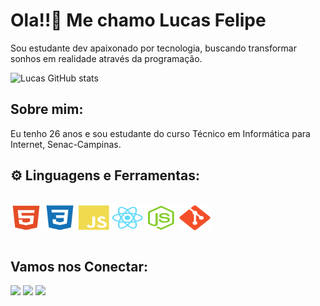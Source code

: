 # Ola!!👋  Me chamo Lucas Felipe 
Sou estudante dev apaixonado por tecnologia, buscando transformar sonhos em realidade através da programação.

![Lucas GitHub stats](https://github-readme-stats.vercel.app/api?username=lucasfelipe97silvaa&show_icons=true&theme=radical)

## **Sobre mim:** 
Eu tenho 26 anos e sou estudante do curso Técnico em Informática para Internet, Senac-Campinas. 



## ⚙️ **Linguagens e Ferramentas:**
  <div style="display: inline_block"><br>
    <img src="https://github.com/lucasfelipe97silvaa/lucasfelipe97silvaa/blob/main/Profile--GitHubAuxiliaryFiles/html5-plain.svg" width="50" height="40" align="center"/>
    <img src="https://github.com/lucasfelipe97silvaa/lucasfelipe97silvaa/blob/main/Profile--GitHubAuxiliaryFiles/css3-plain.svg" width="50" height="40" align="center"/>
    <img src="https://github.com/lucasfelipe97silvaa/lucasfelipe97silvaa/blob/main/Profile--GitHubAuxiliaryFiles/javascript-plain.svg" width="50" height="40" align="center"/>
    <img src="https://github.com/lucasfelipe97silvaa/lucasfelipe97silvaa/blob/main/Profile--GitHubAuxiliaryFiles/react-original.svg" width="50" height="40" align="center"/>
    <img src="https://github.com/lucasfelipe97silvaa/lucasfelipe97silvaa/blob/main/Profile--GitHubAuxiliaryFiles/nodejs-original.svg" width="50" height="40" align="center"/>
    <img src="https://github.com/lucasfelipe97silvaa/lucasfelipe97silvaa/blob/main/Profile--GitHubAuxiliaryFiles/git-plain.svg" width="50" height="40" align="center"/>
  </div><br>

    
## **Vamos nos Conectar:**

<p align="left">
  <a target="_blank" href="https://www.linkedin.com/in/lucas-silva-b0846a279/" alt="Linkedin">
  <img src="https://img.shields.io/badge/-LinkedIn-%230077B5?style=for-the-badge&logo=linkedin&logoColor=white" target="_blank"></a> 

  <a target="_blank" href="https://www.instagram.com/lu.caax/" alt="Instagram">
  <img src="https://img.shields.io/badge/-Instagram-%23E4405F?style=for-the-badge&logo=instagram&logoColor=white" target="_blank"></a>
 
   <a target="_blank" href="mailto:lucasfelipe97silva@gmail.com" alt="Gmail">
  <img src="https://img.shields.io/badge/Gmail-D14836?style=for-the-badge&logo=gmail&logoColor=white"</a>
</p>
<br>
